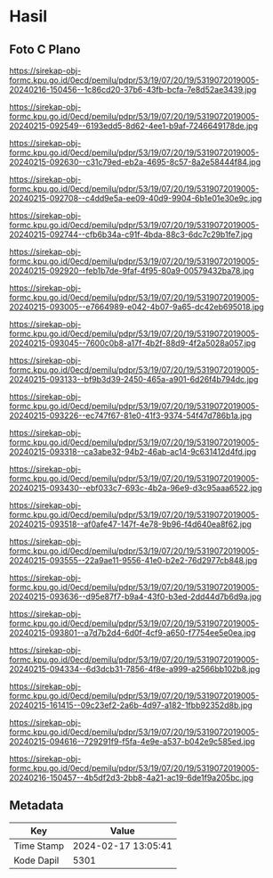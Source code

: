 # Hasil

## Foto C Plano

https://sirekap-obj-formc.kpu.go.id/0ecd/pemilu/pdpr/53/19/07/20/19/5319072019005-20240216-150456--1c86cd20-37b6-43fb-bcfa-7e8d52ae3439.jpg

https://sirekap-obj-formc.kpu.go.id/0ecd/pemilu/pdpr/53/19/07/20/19/5319072019005-20240215-092549--6193edd5-8d62-4ee1-b9af-7246649178de.jpg

https://sirekap-obj-formc.kpu.go.id/0ecd/pemilu/pdpr/53/19/07/20/19/5319072019005-20240215-092630--c31c79ed-eb2a-4695-8c57-8a2e58444f84.jpg

https://sirekap-obj-formc.kpu.go.id/0ecd/pemilu/pdpr/53/19/07/20/19/5319072019005-20240215-092708--c4dd9e5a-ee09-40d9-9904-6b1e01e30e9c.jpg

https://sirekap-obj-formc.kpu.go.id/0ecd/pemilu/pdpr/53/19/07/20/19/5319072019005-20240215-092744--cfb6b34a-c91f-4bda-88c3-6dc7c29b1fe7.jpg

https://sirekap-obj-formc.kpu.go.id/0ecd/pemilu/pdpr/53/19/07/20/19/5319072019005-20240215-092920--feb1b7de-9faf-4f95-80a9-00579432ba78.jpg

https://sirekap-obj-formc.kpu.go.id/0ecd/pemilu/pdpr/53/19/07/20/19/5319072019005-20240215-093005--e7664989-e042-4b07-9a65-dc42eb695018.jpg

https://sirekap-obj-formc.kpu.go.id/0ecd/pemilu/pdpr/53/19/07/20/19/5319072019005-20240215-093045--7600c0b8-a17f-4b2f-88d9-4f2a5028a057.jpg

https://sirekap-obj-formc.kpu.go.id/0ecd/pemilu/pdpr/53/19/07/20/19/5319072019005-20240215-093133--bf9b3d39-2450-465a-a901-6d26f4b794dc.jpg

https://sirekap-obj-formc.kpu.go.id/0ecd/pemilu/pdpr/53/19/07/20/19/5319072019005-20240215-093226--ec747f67-81e0-41f3-9374-54f47d786b1a.jpg

https://sirekap-obj-formc.kpu.go.id/0ecd/pemilu/pdpr/53/19/07/20/19/5319072019005-20240215-093318--ca3abe32-94b2-46ab-ac14-9c631412d4fd.jpg

https://sirekap-obj-formc.kpu.go.id/0ecd/pemilu/pdpr/53/19/07/20/19/5319072019005-20240215-093430--ebf033c7-693c-4b2a-96e9-d3c95aaa6522.jpg

https://sirekap-obj-formc.kpu.go.id/0ecd/pemilu/pdpr/53/19/07/20/19/5319072019005-20240215-093518--af0afe47-147f-4e78-9b96-f4d640ea8f62.jpg

https://sirekap-obj-formc.kpu.go.id/0ecd/pemilu/pdpr/53/19/07/20/19/5319072019005-20240215-093555--22a9ae11-9556-41e0-b2e2-76d2977cb848.jpg

https://sirekap-obj-formc.kpu.go.id/0ecd/pemilu/pdpr/53/19/07/20/19/5319072019005-20240215-093636--d95e87f7-b9a4-43f0-b3ed-2dd44d7b6d9a.jpg

https://sirekap-obj-formc.kpu.go.id/0ecd/pemilu/pdpr/53/19/07/20/19/5319072019005-20240215-093801--a7d7b2d4-6d0f-4cf9-a650-f7754ee5e0ea.jpg

https://sirekap-obj-formc.kpu.go.id/0ecd/pemilu/pdpr/53/19/07/20/19/5319072019005-20240215-094334--6d3dcb31-7856-4f8e-a999-a2566bb102b8.jpg

https://sirekap-obj-formc.kpu.go.id/0ecd/pemilu/pdpr/53/19/07/20/19/5319072019005-20240215-161415--09c23ef2-2a6b-4d97-a182-1fbb92352d8b.jpg

https://sirekap-obj-formc.kpu.go.id/0ecd/pemilu/pdpr/53/19/07/20/19/5319072019005-20240215-094616--729291f9-f5fa-4e9e-a537-b042e9c585ed.jpg

https://sirekap-obj-formc.kpu.go.id/0ecd/pemilu/pdpr/53/19/07/20/19/5319072019005-20240216-150457--4b5df2d3-2bb8-4a21-ac19-6de1f9a205bc.jpg


## Metadata

| Key        | Value               |
| ---------- | ------------------- |
| Time Stamp | 2024-02-17 13:05:41 |
| Kode Dapil | 5301                |



